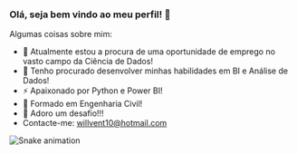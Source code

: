 ### Olá, seja bem vindo ao meu perfil! 👋

Algumas coisas sobre mim:
- 🔭 Atualmente estou a procura de uma oportunidade de emprego no vasto campo da Ciência de Dados!
- 🌱 Tenho procurado desenvolver minhas habilidades em BI e Análise de Dados! 
- ⚡ Apaixonado por Python e Power BI!
- 💬 Formado em Engenharia Civil! 
- 👊 Adoro um desafio!!!
- Contacte-me: willvent10@hotmail.com

![Snake animation](https://github.com/rafaballerini2/willianventura10/blob/output/github-contribution-grid-snake.svg)
